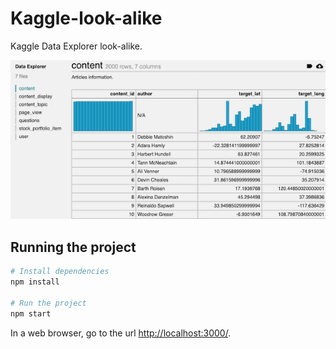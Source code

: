 # Kaggle-look-alike

Kaggle Data Explorer look-alike.


![Data Explorer](https://raw.githubusercontent.com/evoluteur/kaggle-look-alike/master/screenshots/kaggle-look-alike.gif)

## Running the project

```bash
# Install dependencies
npm install

# Run the project
npm start

```

In a web browser, go to the url [http://localhost:3000/](http://localhost:3000/).
